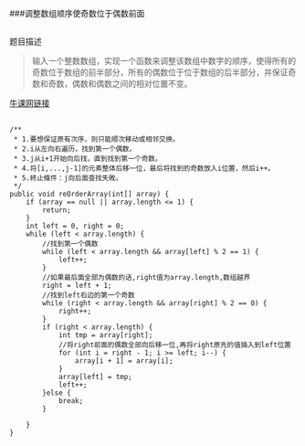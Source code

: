 ###调整数组顺序使奇数位于偶数前面
##
题目描述  
>输入一个整数数组，实现一个函数来调整该数组中数字的顺序，使得所有的奇数位于数组的前半部分，所有的偶数位于位于数组的后半部分，并保证奇数和奇数，偶数和偶数之间的相对位置不变。    

[牛课网链接](http://www.nowcoder.com/practice/beb5aa231adc45b2a5dcc5b62c93f593?tpId=13&tqId=11166&rp=1&ru=/ta/coding-interviews&qru=/ta/coding-interviews/question-ranking) 

##  
```
/**
 * 1.要想保证原有次序，则只能顺次移动或相邻交换。
 * 2.i从左向右遍历，找到第一个偶数。
 * 3.j从i+1开始向后找，直到找到第一个奇数。
 * 4.将[i,...,j-1]的元素整体后移一位，最后将找到的奇数放入i位置，然后i++。
 * 5.終止條件：j向后面查找失敗。
 */
public void reOrderArray(int[] array) {
	if (array == null || array.length <= 1) {
		return;
	}
	int left = 0, right = 0;
	while (left < array.length) {
		//找到第一个偶数
		while (left < array.length && array[left] % 2 == 1) {
			left++;
		}
		//如果最后面全部为偶数的话,right值为array.length,数组越界
		right = left + 1;
		//找到left右边的第一个奇数
		while (right < array.length && array[right] % 2 == 0) {
			right++;
		}
		if (right < array.length) {
			int tmp = array[right];
			//将right前面的偶数全部向后移一位,再将right原先的值插入到left位置
			for (int i = right - 1; i >= left; i--) {
				array[i + 1] = array[i];
			}
			array[left] = tmp;
			left++;
		}else {
			break;
		}

	}
}
```
